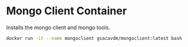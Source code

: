 # Mongo Client Container
Installs the mongo client and mongo tools.

```bash
docker run -it --name mongoclient gsacavdm/mongoclient:latest bash
```
